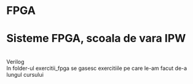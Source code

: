 FPGA
====

Sisteme FPGA, scoala de vara IPW
===
<br>Verilog</br>
In folder-ul exercitii_fpga se gasesc exercitiile pe care le-am facut de-a lungul cursului
